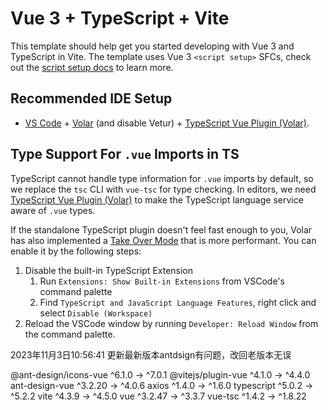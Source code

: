 # Vue 3 + TypeScript + Vite

This template should help get you started developing with Vue 3 and TypeScript in Vite. The template uses Vue 3 `<script setup>` SFCs, check out the [script setup docs](https://v3.vuejs.org/api/sfc-script-setup.html#sfc-script-setup) to learn more.

## Recommended IDE Setup

- [VS Code](https://code.visualstudio.com/) + [Volar](https://marketplace.visualstudio.com/items?itemName=Vue.volar) (and disable Vetur) + [TypeScript Vue Plugin (Volar)](https://marketplace.visualstudio.com/items?itemName=Vue.vscode-typescript-vue-plugin).

## Type Support For `.vue` Imports in TS

TypeScript cannot handle type information for `.vue` imports by default, so we replace the `tsc` CLI with `vue-tsc` for type checking. In editors, we need [TypeScript Vue Plugin (Volar)](https://marketplace.visualstudio.com/items?itemName=Vue.vscode-typescript-vue-plugin) to make the TypeScript language service aware of `.vue` types.

If the standalone TypeScript plugin doesn't feel fast enough to you, Volar has also implemented a [Take Over Mode](https://github.com/johnsoncodehk/volar/discussions/471#discussioncomment-1361669) that is more performant. You can enable it by the following steps:

1. Disable the built-in TypeScript Extension
   1. Run `Extensions: Show Built-in Extensions` from VSCode's command palette
   2. Find `TypeScript and JavaScript Language Features`, right click and select `Disable (Workspace)`
2. Reload the VSCode window by running `Developer: Reload Window` from the command palette.

2023年11月3日10:56:41 更新最新版本antdsign有问题，改回老版本无误

 @ant-design/icons-vue   ^6.1.0  →   ^7.0.1
 @vitejs/plugin-vue      ^4.1.0  →   ^4.4.0
 ant-design-vue         ^3.2.20  →   ^4.0.6
 axios                   ^1.4.0  →   ^1.6.0
 typescript              ^5.0.2  →   ^5.2.2
 vite                    ^4.3.9  →   ^4.5.0
 vue                    ^3.2.47  →   ^3.3.7
 vue-tsc                 ^1.4.2  →  ^1.8.22

